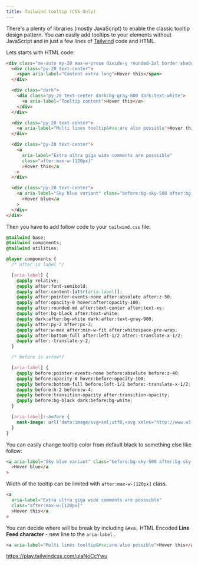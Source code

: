 ```yaml
---
title: Tailwind tooltip (CSS Only)
---
```


There's a plenty of libraries (mostly JavaScript) to enable the classic tooltip design pattern. You can easily add tooltips to your elements without JavaScript and in just a few lines of [Tailwind](https://tailwindcss.com/) code and HTML.

Lets starts with HTML code:

```html
<div class="mx-auto my-20 max-w-prose divide-y rounded-2xl border shadow-sm">
  <div class="py-20 text-center">
    <span aria-label="Content extra long">Hover this</span>
  </div>

  <div class="dark">
    <div class="py-20 text-center dark:bg-gray-800 dark:text-white">
      <a aria-label="Tooltip content">Hover this</a>
    </div>
  </div>

  <div class="py-20 text-center">
    <a aria-label="Multi lines tooltip&#xa;are also possible">Hover this</a>
  </div>

  <div class="py-20 text-center">
    <a
      aria-label="Extra ultra giga wide comments are posssible"
      class="after:max-w-[120px]"
      >Hover this</a
    >
  </div>

  <div class="py-20 text-center">
    <a aria-label="Sky blue variant" class="before:bg-sky-500 after:bg-sky-500"
      >Hover blue</a
    >
  </div>
</div>
```

Then you have to add follow code to your `tailwind.css` file:

```css
@tailwind base;
@tailwind components;
@tailwind utilities;

@layer components {
  /* after is label */

  [aria-label] {
    @apply relative;
    @apply after:font-semibold;
    @apply after:content-[attr(aria-label)];
    @apply after:pointer-events-none after:absolute after:z-50;
    @apply after:opacity-0 hover:after:opacity-100;
    @apply after:rounded-md after:text-center after:text-xs;
    @apply after:bg-black after:text-white;
    @apply dark:after:bg-white dark:after:text-gray-900;
    @apply after:py-2 after:px-3;
    @apply after:w-max after:min-w-fit after:whitespace-pre-wrap;
    @apply after:bottom-full after:left-1/2 after:-translate-x-1/2;
    @apply after:-translate-y-2;
  }

  /* before is arrow*/

  [aria-label] {
    @apply before:pointer-events-none before:absolute before:z-40;
    @apply before:opacity-0 hover:before:opacity-100;
    @apply before:bottom-full before:left-1/2 before:-translate-x-1/2;
    @apply before:h-2 before:w-4;
    @apply before:transition-opacity after:transition-opacity;
    @apply before:bg-black dark:before:bg-white;
  }

  [aria-label]::before {
    mask-image: url('data:image/svg+xml;utf8,<svg xmlns="http://www.w3.org/2000/svg" x="0" y="0" viewBox="0 0 500 250"><polygon points="0,0 250,250 500,0"/></svg>');
  }
}
```

You can easily change tooltip color from default black to something else like follow:

```html
<a aria-label="Sky blue variant" class="before:bg-sky-500 after:bg-sky-500"
  >Hover blue</a
>
```

Width of the tooltip can be limited with `after:max-w-[120px]` class.

```html
<a
  aria-label="Extra ultra giga wide comments are posssible"
  class="after:max-w-[120px]"
  >Hover this</a
>
```

You can decide where will be break by including `&#xa;` HTML Encoded **Line Feed character** - new line to the `aria-label` .

```html
<a aria-label="Multi lines tooltip&#xa;are also possible">Hover this</a>
```

https://play.tailwindcss.com/ulaNoCcYwu
